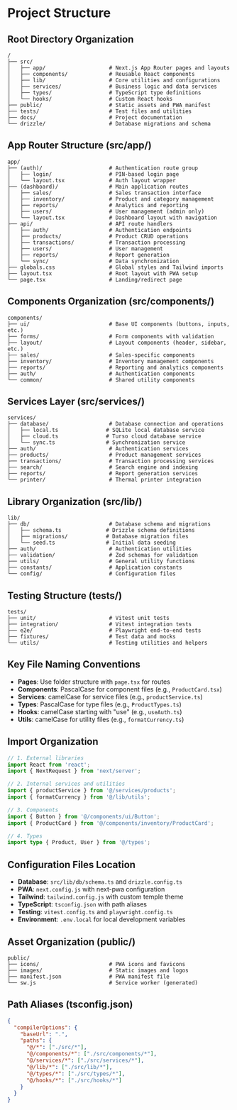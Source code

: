 # Project Structure

## Root Directory Organization
```
/
├── src/
│   ├── app/                    # Next.js App Router pages and layouts
│   ├── components/             # Reusable React components
│   ├── lib/                    # Core utilities and configurations
│   ├── services/               # Business logic and data services
│   ├── types/                  # TypeScript type definitions
│   └── hooks/                  # Custom React hooks
├── public/                     # Static assets and PWA manifest
├── tests/                      # Test files and utilities
├── docs/                       # Project documentation
└── drizzle/                    # Database migrations and schema
```

## App Router Structure (src/app/)
```
app/
├── (auth)/                     # Authentication route group
│   ├── login/                  # PIN-based login page
│   └── layout.tsx              # Auth layout wrapper
├── (dashboard)/                # Main application routes
│   ├── sales/                  # Sales transaction interface
│   ├── inventory/              # Product and category management
│   ├── reports/                # Analytics and reporting
│   ├── users/                  # User management (admin only)
│   └── layout.tsx              # Dashboard layout with navigation
├── api/                        # API route handlers
│   ├── auth/                   # Authentication endpoints
│   ├── products/               # Product CRUD operations
│   ├── transactions/           # Transaction processing
│   ├── users/                  # User management
│   ├── reports/                # Report generation
│   └── sync/                   # Data synchronization
├── globals.css                 # Global styles and Tailwind imports
├── layout.tsx                  # Root layout with PWA setup
└── page.tsx                    # Landing/redirect page
```

## Components Organization (src/components/)
```
components/
├── ui/                         # Base UI components (buttons, inputs, etc.)
├── forms/                      # Form components with validation
├── layout/                     # Layout components (header, sidebar, etc.)
├── sales/                      # Sales-specific components
├── inventory/                  # Inventory management components
├── reports/                    # Reporting and analytics components
├── auth/                       # Authentication components
└── common/                     # Shared utility components
```

## Services Layer (src/services/)
```
services/
├── database/                   # Database connection and operations
│   ├── local.ts               # SQLite local database service
│   ├── cloud.ts               # Turso cloud database service
│   └── sync.ts                # Synchronization service
├── auth/                       # Authentication services
├── products/                   # Product management services
├── transactions/               # Transaction processing services
├── search/                     # Search engine and indexing
├── reports/                    # Report generation services
└── printer/                    # Thermal printer integration
```

## Library Organization (src/lib/)
```
lib/
├── db/                         # Database schema and migrations
│   ├── schema.ts              # Drizzle schema definitions
│   ├── migrations/            # Database migration files
│   └── seed.ts                # Initial data seeding
├── auth/                       # Authentication utilities
├── validation/                 # Zod schemas for validation
├── utils/                      # General utility functions
├── constants/                  # Application constants
└── config/                     # Configuration files
```

## Testing Structure (tests/)
```
tests/
├── unit/                       # Vitest unit tests
├── integration/                # Vitest integration tests
├── e2e/                        # Playwright end-to-end tests
├── fixtures/                   # Test data and mocks
└── utils/                      # Testing utilities and helpers
```

## Key File Naming Conventions
- **Pages**: Use folder structure with `page.tsx` for routes
- **Components**: PascalCase for component files (e.g., `ProductCard.tsx`)
- **Services**: camelCase for service files (e.g., `productService.ts`)
- **Types**: PascalCase for type files (e.g., `ProductTypes.ts`)
- **Hooks**: camelCase starting with "use" (e.g., `useAuth.ts`)
- **Utils**: camelCase for utility files (e.g., `formatCurrency.ts`)

## Import Organization
```typescript
// 1. External libraries
import React from 'react';
import { NextRequest } from 'next/server';

// 2. Internal services and utilities
import { productService } from '@/services/products';
import { formatCurrency } from '@/lib/utils';

// 3. Components
import { Button } from '@/components/ui/Button';
import { ProductCard } from '@/components/inventory/ProductCard';

// 4. Types
import type { Product, User } from '@/types';
```

## Configuration Files Location
- **Database**: `src/lib/db/schema.ts` and `drizzle.config.ts`
- **PWA**: `next.config.js` with next-pwa configuration
- **Tailwind**: `tailwind.config.js` with custom temple theme
- **TypeScript**: `tsconfig.json` with path aliases
- **Testing**: `vitest.config.ts` and `playwright.config.ts`
- **Environment**: `.env.local` for local development variables

## Asset Organization (public/)
```
public/
├── icons/                      # PWA icons and favicons
├── images/                     # Static images and logos
├── manifest.json               # PWA manifest file
└── sw.js                       # Service worker (generated)
```

## Path Aliases (tsconfig.json)
```json
{
  "compilerOptions": {
    "baseUrl": ".",
    "paths": {
      "@/*": ["./src/*"],
      "@/components/*": ["./src/components/*"],
      "@/services/*": ["./src/services/*"],
      "@/lib/*": ["./src/lib/*"],
      "@/types/*": ["./src/types/*"],
      "@/hooks/*": ["./src/hooks/*"]
    }
  }
}
```